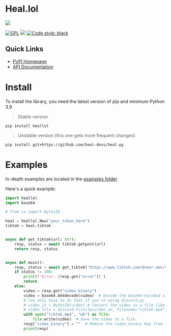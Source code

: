 # Heal.lol

![](https://avatars.githubusercontent.com/u/164548157?s=200&v=4)

[![GPL](https://img.shields.io/github/license/heal-devs/heal-py?color=2f2f2f)](https://github.com/heal-devs/heal-py/blob/main/LICENSE) ![](https://img.shields.io/pypi/pyversions/heallol?color=2f2f2f) [![Code style: black](https://img.shields.io/badge/code%20style-black-000000.svg)](https://github.com/psf/black)

## Quick Links

- [PyPI Homepage](https://pypi.org/project/heallol/)
- [API Documentation](https://docs.heal.lol/)

# Install

To install the library, you need the latest version of pip and minimum Python 3.9

> Stable version
```
pip install heallol
```

> Unstable version (this one gets more frequent changes)
```
pip install git+https://github.com/heal-devs/heal-py
```

# Examples

In-depth examples are located in the [examples folder](https://github.com/heal-devs/heal-py/tree/main/examples)

Here's a quick example:

```py
import heallol
import base64

# from io import BytesIO

heal = heallol.New("your_token_here")
tiktok = heal.tiktok


async def get_tiktok(url: str):
    resp, status = await tiktok.getpost(url)
    return resp, status


async def main():
    resp, status = await get_tiktok("https://www.tiktok.com/@near.amv/video/7333276422489771270")
    if status != 200:
        print(f'Error: {resp.get("error")}')
        return
    else:
        video = resp.get("video_binary")
        video = base64.b64decode(video)  # Decode the base64-encoded video.
        # You only have to do that if you're using discord.py.
        # video_io = BytesIO(video) # Convert the video to a file-like object.
        # video_file = discord.File(fp=video_io, filename="tiktok.mp4") # Create a discord.File object.
        with open("tiktok.mp4", "wb") as file:
            file.write(video)  # Save the video to a file.
        resp["video_binary"] = ""  # Remove the video_binary key from the response.
        print(resp)
```